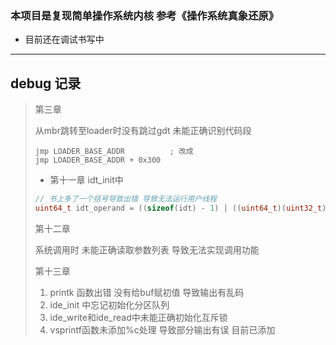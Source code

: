### 本项目是复现简单操作系统内核 参考《操作系统真象还原》

- 目前还在调试书写中


---
## debug 记录
> 第三章
> 
> 从mbr跳转至loader时没有跳过gdt 未能正确识别代码段
> ~~~assembly
> jmp LOADER_BASE_ADDR          ; 改成
> jmp LOADER_BASE_ADDR + 0x300
> ~~~
>
> - 第十一章 idt_init中
> ~~~c
> // 书上多了一个括号导致出错 导致无法运行用户线程
> uint64_t idt_operand = ((sizeof(idt) - 1) | ((uint64_t)(uint32_t)idt << 16));
> ~~~
> 第十二章
>
> 系统调用时 未能正确读取参数列表 导致无法实现调用功能
> 
> 第十三章
>
> 1. printk 函数出错 没有给buf赋初值 导致输出有乱码
> 2. ide_init 中忘记初始化分区队列
> 3. ide_write和ide_read中未能正确初始化互斥锁
> 4. vsprintf函数未添加%c处理 导致部分输出有误 目前已添加 